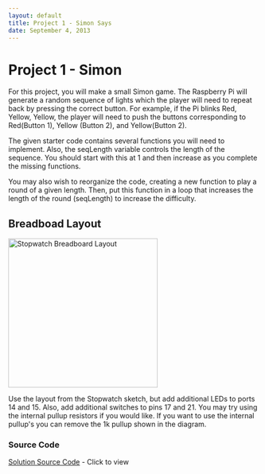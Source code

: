 ```yaml
---
layout: default
title: Project 1 - Simon Says
date: September 4, 2013
---
```

# Project 1 - Simon

For this project, you will make a small Simon game. The Raspberry Pi will generate a random sequence of lights which the player will need to repeat back by pressing the correct button. For example, if the Pi blinks Red, Yellow, Yellow, the player will need to push the buttons corresponding to Red(Button 1), Yellow (Button 2), and Yellow(Button 2).

The given starter code contains several functions you will need to implement. Also, the seqLength variable controls the length of the sequence. You should start with this at 1 and then increase as you complete the missing functions.

You may also wish to reorganize the code, creating a new function to play a round of a given length. Then, put this function in a loop that increases the length of the round (seqLength) to increase the difficulty.

## Breadboad Layout
<img src="https://dl.dropboxusercontent.com/u/1733921/Raspberry%20Pi/Schematics/RaspberryPi-Stopwatch.png" alt="Stopwatch Breadboard Layout" width="300px" />

Use the layout from the Stopwatch sketch, but add additional LEDs to ports 14 and 15. Also, add additional switches to pins 17 and 21. You may try using the internal pullup resistors if you would like. If you want to use the internal pullup's you can remove the 1k pullup shown in the diagram.


### Source Code
<script src="http://gist-it.appspot.com/github/limited/IntroToRaspberryPi/blob/master/RaspberryPi_Toolbox/Project1-Intermediate.py?footer=0"></script>

[Solution Source Code](https://github.com/limited/IntroToRaspberryPi/blob/b839e8b4e9e4ae2409257a986e29a3df6b9e7038/RaspberryPi_Toolbox/Project1-Intermediate.py) - Click to view
